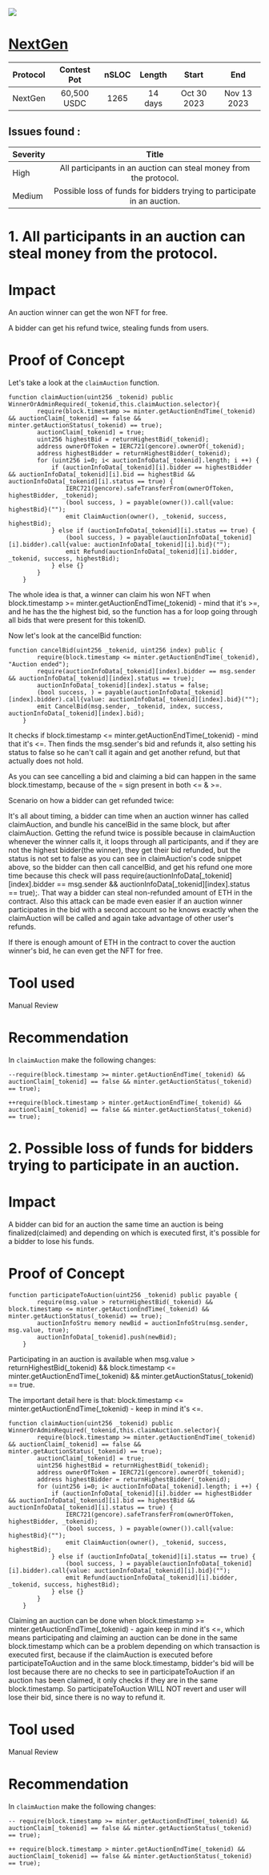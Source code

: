 ![](https://code4rena.com/_next/image?url=https%3A%2F%2Fstorage.googleapis.com%2Fcdn-c4-uploads-v0%2Fuploads%2FneYKTfpiuGS.0&w=256&q=75)

# [NextGen](https://code4rena.com/reports/2023-10-nextgen)

| Protocol | Contest Pot | nSLOC | Length | Start | End |
|:--:|:--:|:--:|:--:|:--:|:--:|
| NextGen | 60,500 USDC | 1265 | 14 days | Oct 30 2023 | Nov 13 2023 |

## Issues found :

| Severity | Title |
|:--|:--:|
| High | All participants in an auction can steal money from the protocol. |
| Medium | Possible loss of funds for bidders trying to participate in an auction. |

# 1. All participants in an auction can steal money from the protocol.

# Impact

An auction winner can get the won NFT for free.

A bidder can get his refund twice, stealing funds from users.


# Proof of Concept

Let's take a look at the `claimAuction` function.

```
function claimAuction(uint256 _tokenid) public WinnerOrAdminRequired(_tokenid,this.claimAuction.selector){
        require(block.timestamp >= minter.getAuctionEndTime(_tokenid) && auctionClaim[_tokenid] == false && minter.getAuctionStatus(_tokenid) == true);
        auctionClaim[_tokenid] = true;
        uint256 highestBid = returnHighestBid(_tokenid);
        address ownerOfToken = IERC721(gencore).ownerOf(_tokenid);
        address highestBidder = returnHighestBidder(_tokenid);
        for (uint256 i=0; i< auctionInfoData[_tokenid].length; i ++) {
            if (auctionInfoData[_tokenid][i].bidder == highestBidder && auctionInfoData[_tokenid][i].bid == highestBid && auctionInfoData[_tokenid][i].status == true) {
                IERC721(gencore).safeTransferFrom(ownerOfToken, highestBidder, _tokenid);
                (bool success, ) = payable(owner()).call{value: highestBid}("");
                emit ClaimAuction(owner(), _tokenid, success, highestBid);
            } else if (auctionInfoData[_tokenid][i].status == true) {
                (bool success, ) = payable(auctionInfoData[_tokenid][i].bidder).call{value: auctionInfoData[_tokenid][i].bid}("");
                emit Refund(auctionInfoData[_tokenid][i].bidder, _tokenid, success, highestBid);
            } else {}
        }
    }
```

The whole idea is that, a winner can claim his won NFT when block.timestamp >= minter.getAuctionEndTime(_tokenid) - mind that it's >=, and he has the the highest bid, so the function has a for loop going through all bids that were present for this tokenID.

Now let's look at the cancelBid function:

```
function cancelBid(uint256 _tokenid, uint256 index) public {
        require(block.timestamp <= minter.getAuctionEndTime(_tokenid), "Auction ended");
        require(auctionInfoData[_tokenid][index].bidder == msg.sender && auctionInfoData[_tokenid][index].status == true);
        auctionInfoData[_tokenid][index].status = false;
        (bool success, ) = payable(auctionInfoData[_tokenid][index].bidder).call{value: auctionInfoData[_tokenid][index].bid}("");
        emit CancelBid(msg.sender, _tokenid, index, success, auctionInfoData[_tokenid][index].bid);
    }
```

It checks if block.timestamp <= minter.getAuctionEndTime(_tokenid) - mind that it's <=. Then finds the msg.sender's bid and refunds it, also setting his status to false so he can't call it again and get another refund, but that actually does not hold.

As you can see cancelling a bid and claiming a bid can happen in the same block.timestamp, because of the = sign present in both <= & >=.

Scenario on how a bidder can get refunded twice:

It's all about timing, a bidder can time when an auction winner has called claimAuction, and bundle his cancelBid in the same block, but after claimAuction. Getting the refund twice is possible because in claimAuction whenever the winner calls it, it loops through all participants, and if they are not the highest bidder(the winner), they get their bid refunded, but the status is not set to false as you can see in claimAuction's code snippet above, so the bidder can then call cancelBid, and get his refund one more time because this check will pass require(auctionInfoData[_tokenid][index].bidder == msg.sender && auctionInfoData[_tokenid][index].status == true);.
That way a bidder can steal non-refunded amount of ETH in the contract. Also this attack can be made even easier if an auction winner participates in the bid with a second account so he knows exactly when the claimAuction will be called and again take advantage of other user's refunds.

If there is enough amount of ETH in the contract to cover the auction winner's bid, he can even get the NFT for free.



# Tool used
Manual Review

# Recommendation
In `claimAuction` make the following changes:

`--require(block.timestamp >= minter.getAuctionEndTime(_tokenid) && auctionClaim[_tokenid] == false && minter.getAuctionStatus(_tokenid) == true);`

`++require(block.timestamp > minter.getAuctionEndTime(_tokenid) && auctionClaim[_tokenid] == false && minter.getAuctionStatus(_tokenid) == true);`


# 2. Possible loss of funds for bidders trying to participate in an auction.

# Impact

A bidder can bid for an auction the same time an auction is being finalized(claimed) and depending on which is executed first, it's possible for a bidder to lose his funds.

# Proof of Concept

```
function participateToAuction(uint256 _tokenid) public payable {
        require(msg.value > returnHighestBid(_tokenid) && block.timestamp <= minter.getAuctionEndTime(_tokenid) && minter.getAuctionStatus(_tokenid) == true);
        auctionInfoStru memory newBid = auctionInfoStru(msg.sender, msg.value, true);
        auctionInfoData[_tokenid].push(newBid);
    }
```

Participating in an auction is available when msg.value > returnHighestBid(_tokenid) && block.timestamp <= minter.getAuctionEndTime(_tokenid) && minter.getAuctionStatus(_tokenid) == true.

The important detail here is that: block.timestamp <= minter.getAuctionEndTime(_tokenid) - keep in mind it's <=.

```
function claimAuction(uint256 _tokenid) public WinnerOrAdminRequired(_tokenid,this.claimAuction.selector){
        require(block.timestamp >= minter.getAuctionEndTime(_tokenid) && auctionClaim[_tokenid] == false && minter.getAuctionStatus(_tokenid) == true);
        auctionClaim[_tokenid] = true;
        uint256 highestBid = returnHighestBid(_tokenid);
        address ownerOfToken = IERC721(gencore).ownerOf(_tokenid);
        address highestBidder = returnHighestBidder(_tokenid);
        for (uint256 i=0; i< auctionInfoData[_tokenid].length; i ++) {
            if (auctionInfoData[_tokenid][i].bidder == highestBidder && auctionInfoData[_tokenid][i].bid == highestBid && auctionInfoData[_tokenid][i].status == true) {
                IERC721(gencore).safeTransferFrom(ownerOfToken, highestBidder, _tokenid);
                (bool success, ) = payable(owner()).call{value: highestBid}("");
                emit ClaimAuction(owner(), _tokenid, success, highestBid);
            } else if (auctionInfoData[_tokenid][i].status == true) {
                (bool success, ) = payable(auctionInfoData[_tokenid][i].bidder).call{value: auctionInfoData[_tokenid][i].bid}("");
                emit Refund(auctionInfoData[_tokenid][i].bidder, _tokenid, success, highestBid);
            } else {}
        }
    }
```

Claiming an auction can be done when block.timestamp >= minter.getAuctionEndTime(_tokenid) - again keep in mind it's <=, which means participating and claiming an auction can be done in the same block.timestamp which can be a problem depending on which transaction is executed first, because if the claimAuction is executed before participateToAuction and in the same block.timestamp, bidder's bid will be lost because there are no checks to see in participateToAuction if an auction has been claimed, it only checks if they are in the same block.timestamp. So participateToAuction WILL NOT revert and user will lose their bid, since there is no way to refund it.

# Tool used
Manual Review

# Recommendation
In `claimAuction` make the following changes:

`-- require(block.timestamp >= minter.getAuctionEndTime(_tokenid) && auctionClaim[_tokenid] == false && minter.getAuctionStatus(_tokenid) == true);`

`++ require(block.timestamp > minter.getAuctionEndTime(_tokenid) && auctionClaim[_tokenid] == false && minter.getAuctionStatus(_tokenid) == true);`



